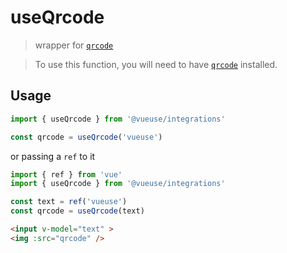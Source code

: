 # useQrcode

> wrapper for [`qrcode`](https://github.com/soldair/node-qrcode)

> To use this function, you will need to have [`qrcode`](https://github.com/soldair/node-qrcode) installed.

## Usage

```ts
import { useQrcode } from '@vueuse/integrations'

const qrcode = useQrcode('vueuse')
```

or passing a `ref` to it

```ts
import { ref } from 'vue'
import { useQrcode } from '@vueuse/integrations'

const text = ref('vueuse')
const qrcode = useQrcode(text)
```

```html
<input v-model="text" >
<img :src="qrcode" />
```
